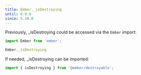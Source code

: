 ```yaml
---
title: Ember._isDestroying
until: 6.0.0
since: 5.10.0
---
```



Previously, _isDestroying could be accessed via the `Ember` import:
```js
import Ember from 'ember';

Ember._isDestroying
```

If needed, _isDestroying can be imported:
```js
import { isDestroying } from '@ember/destroyable';
```
